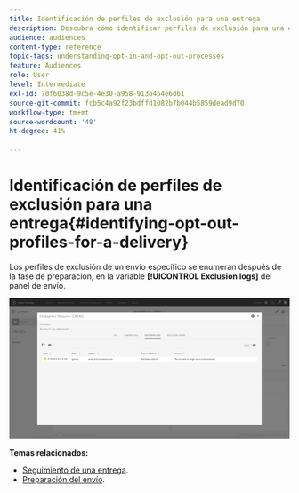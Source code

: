 ```yaml
---
title: Identificación de perfiles de exclusión para una entrega
description: Descubra cómo identificar perfiles de exclusión para una entrega.
audience: audiences
content-type: reference
topic-tags: understanding-opt-in-and-opt-out-processes
feature: Audiences
role: User
level: Intermediate
exl-id: 70f6038d-9c5e-4e30-a958-913b454e6d61
source-git-commit: fcb5c4a92f23bdffd1082b7b044b5859dead9d70
workflow-type: tm+mt
source-wordcount: '48'
ht-degree: 41%

---
```


# Identificación de perfiles de exclusión para una entrega{#identifying-opt-out-profiles-for-a-delivery}

Los perfiles de exclusión de un envío específico se enumeran después de la fase de preparación, en la variable **[!UICONTROL Exclusion logs]** del panel de envío.

![](assets/exclusion_blocklisting.png)

**Temas relacionados:**

* [Seguimiento de una entrega](../../sending/using/monitoring-a-delivery.md#exclusion-logs).
* [Preparación del envío](../../sending/using/preparing-the-send.md).
